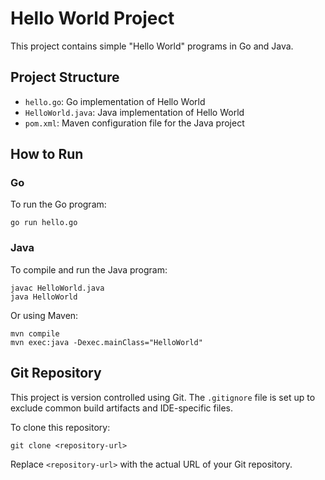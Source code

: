 # Hello World Project

This project contains simple "Hello World" programs in Go and Java.

## Project Structure

- `hello.go`: Go implementation of Hello World
- `HelloWorld.java`: Java implementation of Hello World
- `pom.xml`: Maven configuration file for the Java project

## How to Run

### Go

To run the Go program:

```
go run hello.go
```

### Java

To compile and run the Java program:

```
javac HelloWorld.java
java HelloWorld
```

Or using Maven:

```
mvn compile
mvn exec:java -Dexec.mainClass="HelloWorld"
```

## Git Repository

This project is version controlled using Git. The `.gitignore` file is set up to exclude common build artifacts and IDE-specific files.

To clone this repository:

```
git clone <repository-url>
```

Replace `<repository-url>` with the actual URL of your Git repository.